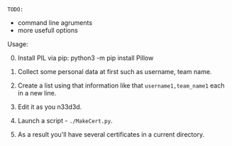 `TODO:`
* command line agruments
* more usefull options

Usage:

0) Install PIL via pip: python3 -m pip install Pillow

1) Collect some personal data at first such as username, team name.

2) Create a list using that information like that
   `username1,team_name1` each in a new line.
   
   
3) Edit it as you n33d3d.

4) Launch a script - `./MakeCert.py`.

5) As a result you'll have several certificates in a current directory. 
   
